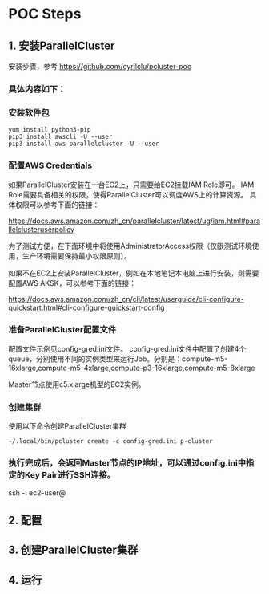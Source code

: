 # POC Steps


## 1. 安装ParallelCluster

安装步骤，参考 https://github.com/cyrilclu/pcluster-poc 

### 具体内容如下：
### 安装软件包

    yum install python3-pip
    pip3 install awscli -U --user
    pip3 install aws-parallelcluster -U --user

### 配置AWS Credentials

如果ParallelCluster安装在一台EC2上，只需要给EC2挂载IAM Role即可。 IAM Role需要具备相关的权限，使得ParallelCluster可以调度AWS上的计算资源。 具体权限可以参考下面的链接：

https://docs.aws.amazon.com/zh_cn/parallelcluster/latest/ug/iam.html#parallelclusteruserpolicy

为了测试方便，在下面环境中将使用AdministratorAccess权限（仅限测试环境使用，生产环境需要保持最小权限原则）。

如果不在EC2上安装ParallelCluster，例如在本地笔记本电脑上进行安装，则需要配置AWS AKSK，可以参考下面的链接：

https://docs.aws.amazon.com/zh_cn/cli/latest/userguide/cli-configure-quickstart.html#cli-configure-quickstart-config

### 准备ParallelCluster配置文件

配置文件示例见config-gred.ini文件。 
config-gred.ini文件中配置了创建4个queue，分别使用不同的实例类型来运行Job。分别是：compute-m5-16xlarge,compute-m5-4xlarge,compute-p3-16xlarge,compute-m5-8xlarge

Master节点使用c5.xlarge机型的EC2实例。

### 创建集群

使用以下命令创建ParallelCluster集群

    ~/.local/bin/pcluster create -c config-gred.ini p-cluster
    
### 执行完成后，会返回Master节点的IP地址，可以通过config.ini中指定的Key Pair进行SSH连接。

ssh -i <Key Pari> ec2-user@<Master Node ip>


## 2. 配置


## 3. 创建ParallelCluster集群



## 4. 运行
